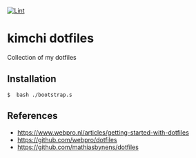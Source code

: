 [![Lint](https://github.com/Pavel-Durov/dotfiles/actions/workflows/lint.yml/badge.svg)](https://github.com/Pavel-Durov/dotfiles/actions/workflows/lint.yml)
# kimchi dotfiles
Collection of my dotfiles
## Installation
```shell
$  bash ./bootstrap.s
```

## References
- https://www.webpro.nl/articles/getting-started-with-dotfiles
- https://github.com/webpro/dotfiles
- https://github.com/mathiasbynens/dotfiles
